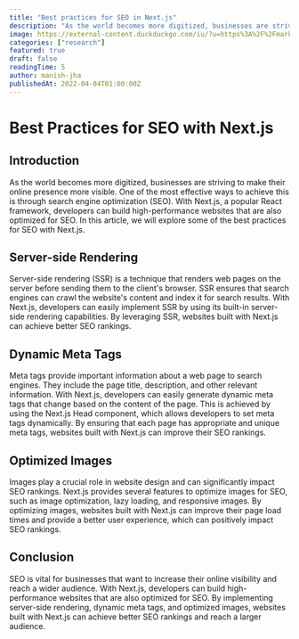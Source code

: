```yaml
---
title: "Best practices for SEO in Next.js"
description: "As the world becomes more digitized, businesses are striving to make their online presence more visible. One of the most effective ways to achieve this is through search engine optimization (SEO). With Next.js, a popular React framework, developers can build high-performance websites that are also optimized for SEO. In this article, we will explore some of the best practices for SEO with Next.js."
image: https://external-content.duckduckgo.com/iu/?u=https%3A%2F%2Fmarketplace.webkul.com%2Fwp-content%2Fuploads%2F2022%2F03%2FSEO-Impact-of-NextJS-Image.png&f=1&nofb=1&ipt=f4303f983a346e44321878f31fc98d7c16d9a36ab0b7d8f989afad2d40b03e8c&ipo=images
categories: ["research"]
featured: true
draft: false
readingTime: 5
author: manish-jha
publishedAt: 2022-04-04T01:00:00Z
---
```


# Best Practices for SEO with Next.js

## Introduction

As the world becomes more digitized, businesses are striving to make their online presence more visible. One of the most effective ways to achieve this is through search engine optimization (SEO). With Next.js, a popular React framework, developers can build high-performance websites that are also optimized for SEO. In this article, we will explore some of the best practices for SEO with Next.js.

## Server-side Rendering

Server-side rendering (SSR) is a technique that renders web pages on the server before sending them to the client's browser. SSR ensures that search engines can crawl the website's content and index it for search results. With Next.js, developers can easily implement SSR by using its built-in server-side rendering capabilities. By leveraging SSR, websites built with Next.js can achieve better SEO rankings.

## Dynamic Meta Tags

Meta tags provide important information about a web page to search engines. They include the page title, description, and other relevant information. With Next.js, developers can easily generate dynamic meta tags that change based on the content of the page. This is achieved by using the Next.js Head component, which allows developers to set meta tags dynamically. By ensuring that each page has appropriate and unique meta tags, websites built with Next.js can improve their SEO rankings.

## Optimized Images

Images play a crucial role in website design and can significantly impact SEO rankings. Next.js provides several features to optimize images for SEO, such as image optimization, lazy loading, and responsive images. By optimizing images, websites built with Next.js can improve their page load times and provide a better user experience, which can positively impact SEO rankings.

## Conclusion

SEO is vital for businesses that want to increase their online visibility and reach a wider audience. With Next.js, developers can build high-performance websites that are also optimized for SEO. By implementing server-side rendering, dynamic meta tags, and optimized images, websites built with Next.js can achieve better SEO rankings and reach a larger audience.
